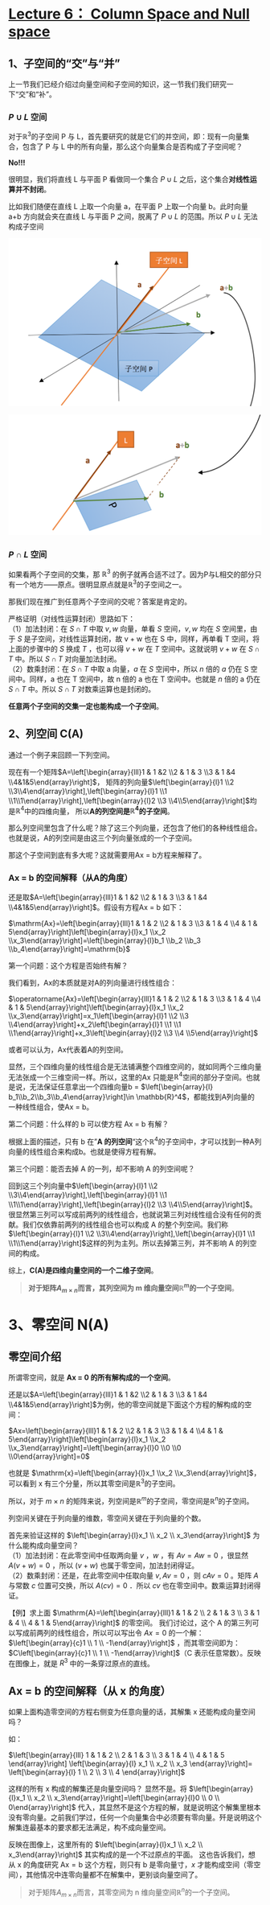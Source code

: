 # [Lecture 6： Column Space and Null space](https://ocw.mit.edu/courses/18-06-linear-algebra-spring-2010/resources/lecture-6-column-space-and-nullspace/)

## 1、子空间的“交”与“并”

上一节我们已经介绍过向量空间和子空间的知识，这一节我们我们研究一下“交”和“补”。

### $P \cup L$ 空间

对于$\mathbb{R}^3$的子空间 P 与 L，首先要研究的就是它们的并空间，即：现有一向量集合，包含了 P 与 L 中的所有向量，那么这个向量集合是否构成了子空间呢？

**No!!!**

很明显，我们将直线 L 与平面 P 看做同一个集合 $P \cup L$ 之后，这个集合**对线性运算并不封闭**。

比如我们随便在直线 L 上取一个向量 a，在平面 P 上取一个向量 b。此时向量 a+b 方向就会夹在直线 L 与平面 P 之间，脱离了 $P \cup L$ 的范围。所以 $P \cup L$ 无法构成子空间

![LA_6_3.png](../.assert/Linear-Algebra-MIT/Lecture6/LA_6_3.png)

![LA_6_4.png](../.assert/Linear-Algebra-MIT/Lecture6/LA_6_4.png)

### $P \cap L$ 空间

如果看两个子空间的交集，那 $\mathbb{R}^3$ 的例子就再合适不过了。因为P与L相交的部分只有一个地方——原点。很明显原点就是$\mathbb{R}^3$的子空间之一。

那我们现在推广到任意两个子空间的交呢？答案是肯定的。

严格证明（对线性运算封闭）思路如下：\
（1）加法封闭：在 $S \cap T$ 中取 $v, w$ 向量，单看 $S$ 空间，$v, w$ 均在 $S$ 空间里，由于 $S$ 是子空间，对线性运算封闭，故 $\mathrm{v}+\mathrm{w}$ 也在 S 中，同样，再单看 T 空间，将上面的步骤中的 $S$ 换成 $T$ ，也可以得 $v+w$ 在 $T$ 空间中。这就说明 $v+w$ 在 $S \cap T$ 中。所以 $S \cap T$ 对向量加法封闭。\
（2）数乘封闭：在 $S \cap T$ 中取 a 向量，$a$ 在 $S$ 空间中，所以 $n$ 倍的 $a$ 仍在 S 空间中。同样，a 也在 T 空间中，故 n 倍的 a 也在 T 空间中。也就是 $n$ 倍的 a 仍在 $S \cap T$ 中。所以 $S \cap T$ 对数乘运算也是封闭的。

**任意两个子空间的交集一定也能构成一个子空间**。

## 2、列空间 C(A)

通过一个例子来回顾一下列空间。

现在有一个矩阵$A=\left[\begin{array}{lll}1 & 1 &2 \\2 & 1 & 3 \\3 & 1 &4 \\4&1&5\end{array}\right]$，
矩阵的列向量$\left[\begin{array}{l}1 \\2 \\3\\4\end{array}\right],\left[\begin{array}{l}1 \\1 \\1\\1\end{array}\right],\left[\begin{array}{l}2 \\3 \\4\\5\end{array}\right]$均是$\mathbb{R}^4$中的四维向量，
所以**A的列空间是$\mathbb{R}^4$的子空间**。

那么列空间里包含了什么呢？除了这三个列向量，还包含了他们的各种线性组合。也就是说，A的列空间是由这三个列向量张成的一个子空间。

那这个子空间到底有多大呢？这就需要用Ax = b方程来解释了。

### Ax = b 的空间解释（从A的角度）

还是取$A=\left[\begin{array}{lll}1 & 1 &2 \\2 & 1 & 3 \\3 & 1 &4 \\4&1&5\end{array}\right]$。假设有方程Ax = b 如下：

$\mathrm{Ax}=\left[\begin{array}{lll}1 & 1 & 2 \\2 & 1 & 3 \\3 & 1 & 4 \\4 & 1 & 5\end{array}\right]\left[\begin{array}{l}x_1 \\x_2 \\x_3\end{array}\right]=\left[\begin{array}{l}b_1 \\b_2 \\b_3 \\b_4\end{array}\right]=\mathrm{b}$

第一个问题：这个方程是否始终有解？

我们看到，Ax的本质就是对A的列向量进行线性组合：

$\operatorname{Ax}=\left[\begin{array}{lll}1 & 1 & 2 \\2 & 1 & 3 \\3 & 1 & 4 \\4 & 1 & 5\end{array}\right]\left[\begin{array}{l}x_1 \\x_2 \\x_3\end{array}\right]=x_1\left[\begin{array}{l}1 \\2 \\3 \\4\end{array}\right]+x_2\left[\begin{array}{l}1 \\1 \\1 \\1\end{array}\right]+x_3\left[\begin{array}{l}2 \\3 \\4 \\5\end{array}\right]$

或者可以认为，Ax代表着A的列空间。

显然，三个四维向量的线性组合是无法铺满整个四维空间的，就如同两个三维向量无法张成一个三维空间一样。所以，这里的Ax 只能是$\mathbb{R}^4$空间的部分子空间。也就是说，无法保证任意拿出一个四维向量b = $\left[\begin{array}{l} b_1\\b_2\\b_3\\b_4\end{array}\right]\in \mathbb{R}^4$，都能找到A列向量的一种线性组合，使Ax = b。

第二个问题：什么样的 b 可以使方程 Ax = b 有解？

根据上面的描述，只有 b 在”**A 的列空间**“这个$\mathbb{R}^4$的子空间中，才可以找到一种A列向量的线性组合来构成b。也就是使得方程有解。

第三个问题：能否去掉 A 的一列，却不影响 A 的列空间呢？

回到这三个列向量中$\left[\begin{array}{l}1 \\2 \\3\\4\end{array}\right],\left[\begin{array}{l}1 \\1 \\1\\1\end{array}\right],\left[\begin{array}{l}2 \\3 \\4\\5\end{array}\right]$。很显然第三列可以写成前两列的线性组合，也就说第三列对线性组合没有任何的贡献。我们仅依靠前两列的线性组合也可以构成 A 的整个列空间。我们称$\left[\begin{array}{l}1 \\2 \\3\\4\end{array}\right],\left[\begin{array}{l}1 \\1 \\1\\1\end{array}\right]$这样的列为主列。所以去掉第三列，并不影响 A 的列空间的构成。

综上，**C(A)是四维向量空间的一个二维子空间**。

> **对于矩阵$A_{m \times n}$而言，其列空间为 m 维向量空间$\mathbb{R}^m$的一个子空间**。

# 3、零空间 N(A)

## 零空间介绍

所谓零空间，就是 **Ax = 0 的所有解构成的一个空间**。

还是以$A=\left[\begin{array}{lll}1 & 1 &2 \\2 & 1 & 3 \\3 & 1 &4 \\4&1&5\end{array}\right]$为例，他的零空间就是下面这个方程的解构成的空间：

$Ax=\left[\begin{array}{lll}1 & 1 & 2 \\2 & 1 & 3 \\3 & 1 & 4 \\4 & 1 & 5\end{array}\right]\left[\begin{array}{l}x_1 \\x_2 \\x_3\end{array}\right]=\left[\begin{array}{l}0 \\0 \\0 \\0\end{array}\right]=0$

也就是 $\mathrm{x}=\left[\begin{array}{l}x_1 \\x_2 \\x_3\end{array}\right]$，可以看到 x 有三个分量，所以其零空间是$\mathbb{R}^3$的子空间。

所以，对于 $m \times n$ 的矩阵来说，列空间是$\mathbb{R}^m$的子空间，零空间是$\mathbb{R}^n$的子空间。

列空间关键在于列向量的维数，零空间关键在于列向量的个数。

首先来验证这样的 $\left[\begin{array}{l}x_1 \\ x_2 \\ x_3\end{array}\right]$ 为什么能构成向量空间？\
（1）加法封闭：在此零空间中任取两向量 $v$ ，$w$ ，有 $A v=A w=0$ ，很显然 $A(v+w)=0$ ，所以 $(v+w)$ 也属于零空间，加法封闭得证。\
（2）数乘封闭：还是，在此零空间中任取向量 $v, A v=0$ ，则 $c A v=0$ 。矩阵 $A$ 与常数 $c$ 位置可交换，所以 $A(cv)=0$ ．所以 $cv$ 也在零空间中。数乘运算封闭得证。

【例】求上面 $\mathrm{A}=\left[\begin{array}{lll}1 & 1 & 2 \\ 2 & 1 & 3 \\ 3 & 1 & 4 \\ 4 & 1 & 5\end{array}\right]$ 的零空间。
我们讨论过，这个 A 的第三列可以写成前两列的线性组合，所以可以写出令 $A x=0$ 的一个解：$\left[\begin{array}{c}1 \\ 1 \\ -1\end{array}\right]$ ，而其零空间即为：$C\left[\begin{array}{c}1 \\ 1 \\ -1\end{array}\right]$（C 表示任意常数）。反映在图像上，就是 $R^3$ 中的一条穿过原点的直线。

## Ax = b 的空间解释（从 x 的角度）

如果上面构造零空间的方程右侧变为任意向量的话，其解集 x 还能构成向量空间吗？

如：

$\left[\begin{array}{lll}
1 & 1 & 2 \\
2 & 1 & 3 \\
3 & 1 & 4 \\
4 & 1 & 5
\end{array}\right]
\left[\begin{array}{l}
x_1 \\
x_2 \\
x_3
\end{array}\right]=
\left[\begin{array}{l}
1 \\
2 \\
3 \\
4
\end{array}\right]$

这样的所有 x 构成的解集还是向量空间吗？
显然不是。将 $\left[\begin{array}{l}x_1 \\ x_2 \\ x_3\end{array}\right]=\left[\begin{array}{l}0 \\ 0 \\ 0\end{array}\right]$ 代入，其显然不是这个方程的解，就是说明这个解集里根本没有零向量。之前我们学过，任何一个向量集合中必须要有零向量。歼是说明这个解集连最基本的要求都无法满足，构不成向量空间。

反映在图像上，这里所有的 $\left[\begin{array}{l}x_1 \\ x_2 \\ x_3\end{array}\right]$ 其实构成的是一个不过原点的平面。
这也告诉我们，想从 x 的角度研究 $\mathrm{Ax}=\mathrm{b}$ 这个方程，则只有 b 是零向量寸，$x$ 才能构成空间（零空间），其他情况中连零向量都不在解集中，更别谈向量空间了。

> 对于矩阵$A_{m \times n}$而言，其零空间为 n 维向量空间$\mathbb{R}^n$的一个子空间。